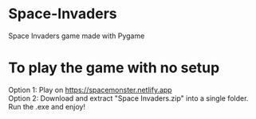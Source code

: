 # Space-Invaders
Space Invaders game made with Pygame

# To play the game with no setup
Option 1: 
Play on https://spacemonster.netlify.app  
Option 2: 
Download and extract "Space Invaders.zip" into a single folder.  
Run the .exe and enjoy!
